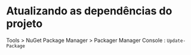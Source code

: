 # Atualizando as dependências do projeto 

Tools > NuGet Package Manager > Packager Manager Console : `Update-Package`
